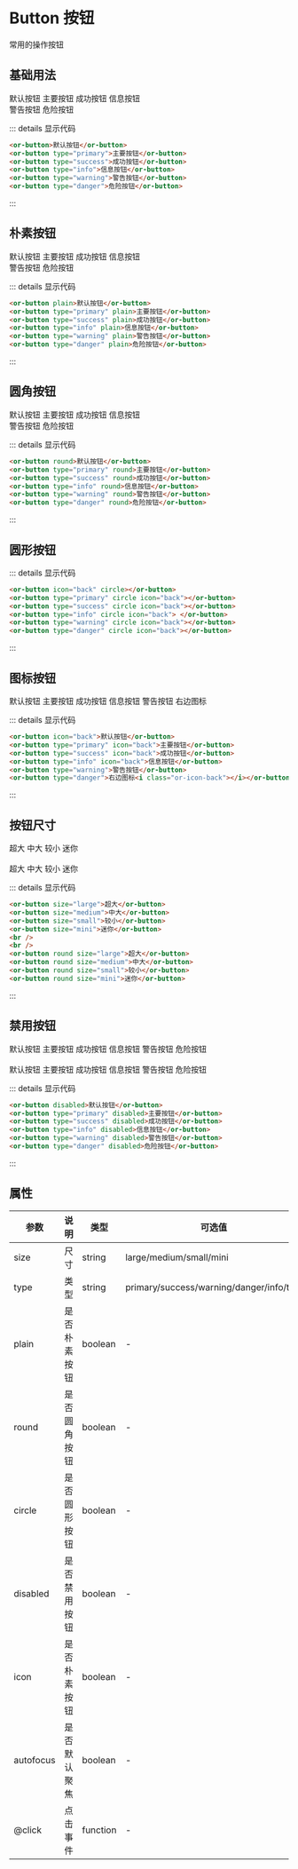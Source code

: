# Button 按钮

常用的操作按钮

## 基础用法

<or-button>默认按钮</or-button> <or-button type="primary">主要按钮</or-button> <or-button type="success">成功按钮</or-button> <or-button type="info">信息按钮</or-button>  
<or-button type="warning">警告按钮</or-button> <or-button type="danger">危险按钮</or-button>

::: details 显示代码

```html
<or-button>默认按钮</or-button>
<or-button type="primary">主要按钮</or-button>
<or-button type="success">成功按钮</or-button>
<or-button type="info">信息按钮</or-button>
<or-button type="warning">警告按钮</or-button>
<or-button type="danger">危险按钮</or-button>
```

:::

## 朴素按钮

<or-button plain>默认按钮</or-button> <or-button type="primary" plain>主要按钮</or-button> <or-button type="success" plain>成功按钮</or-button> <or-button type="info" plain>信息按钮</or-button>  
<or-button type="warning" plain>警告按钮</or-button> <or-button type="danger" plain>危险按钮</or-button>

::: details 显示代码

```html
<or-button plain>默认按钮</or-button>
<or-button type="primary" plain>主要按钮</or-button>
<or-button type="success" plain>成功按钮</or-button>
<or-button type="info" plain>信息按钮</or-button>
<or-button type="warning" plain>警告按钮</or-button>
<or-button type="danger" plain>危险按钮</or-button>
```

:::

## 圆角按钮

<or-button round>默认按钮</or-button> <or-button type="primary" round>主要按钮</or-button> <or-button type="success" round>成功按钮</or-button> <or-button type="info" round>信息按钮</or-button>  
<or-button type="warning" round>警告按钮</or-button> <or-button type="danger" round>危险按钮</or-button>

::: details 显示代码

```html
<or-button round>默认按钮</or-button>
<or-button type="primary" round>主要按钮</or-button>
<or-button type="success" round>成功按钮</or-button>
<or-button type="info" round>信息按钮</or-button>
<or-button type="warning" round>警告按钮</or-button>
<or-button type="danger" round>危险按钮</or-button>
```

:::

## 圆形按钮

<or-button icon="back" circle></or-button>
<or-button type="primary" circle icon="back"></or-button>
<or-button type="success" circle icon="back"></or-button>
<or-button type="info" circle icon="back"> </or-button>
<or-button type="warning" circle icon="back"></or-button>
<or-button type="danger" circle icon="back"></or-button>

::: details 显示代码

```html
<or-button icon="back" circle></or-button>
<or-button type="primary" circle icon="back"></or-button>
<or-button type="success" circle icon="back"></or-button>
<or-button type="info" circle icon="back"> </or-button>
<or-button type="warning" circle icon="back"></or-button>
<or-button type="danger" circle icon="back"></or-button>
```

:::

## 图标按钮

<or-button icon="back" >默认按钮</or-button>
<or-button type="primary" icon="back">主要按钮</or-button>
<or-button type="success"  icon="back" >成功按钮</or-button>
<or-button type="info"  icon="back" >信息按钮</or-button>
<or-button type="warning">警告按钮</or-button>
<or-button type="danger">右边图标<i class="or-icon-back"></i></or-button>

::: details 显示代码

```html
<or-button icon="back">默认按钮</or-button>
<or-button type="primary" icon="back">主要按钮</or-button>
<or-button type="success" icon="back">成功按钮</or-button>
<or-button type="info" icon="back">信息按钮</or-button>
<or-button type="warning">警告按钮</or-button>
<or-button type="danger">右边图标<i class="or-icon-back"></i></or-button>
```

:::

## 按钮尺寸

<or-button size="large" >超大</or-button>
<or-button  size="medium">中大</or-button>
<or-button  size="small">较小</or-button>
<or-button  size="mini">迷你</or-button>
<br>
<br>
<or-button  round size="large" >超大</or-button>
<or-button  round size="medium">中大</or-button>
<or-button  round size="small">较小</or-button>
<or-button   round size="mini">迷你</or-button>

::: details 显示代码

```html
<or-button size="large">超大</or-button>
<or-button size="medium">中大</or-button>
<or-button size="small">较小</or-button>
<or-button size="mini">迷你</or-button>
<br />
<br />
<or-button round size="large">超大</or-button>
<or-button round size="medium">中大</or-button>
<or-button round size="small">较小</or-button>
<or-button round size="mini">迷你</or-button>
```

:::

## 禁用按钮

<or-button disabled>默认按钮</or-button>
<or-button type="primary" disabled>主要按钮</or-button>
<or-button type="success" disabled>成功按钮</or-button>
<or-button type="info" disabled>信息按钮</or-button>
<or-button type="warning" disabled>警告按钮</or-button>
<or-button type="danger" disabled>危险按钮</or-button>
<br>
<br>
<or-button disabled plain>默认按钮</or-button>
<or-button type="primary" disabled plain>主要按钮</or-button>
<or-button type="success" disabled plain>成功按钮</or-button>
<or-button type="info" disabled plain>信息按钮</or-button>
<or-button type="warning" disabled plain>警告按钮</or-button>
<or-button type="danger" disabled plain>危险按钮</or-button>

::: details 显示代码

```html
<or-button disabled>默认按钮</or-button>
<or-button type="primary" disabled>主要按钮</or-button>
<or-button type="success" disabled>成功按钮</or-button>
<or-button type="info" disabled>信息按钮</or-button>
<or-button type="warning" disabled>警告按钮</or-button>
<or-button type="danger" disabled>危险按钮</or-button>
```

:::

## 属性

| 参数      | 说明         | 类型     | 可选值                                   | 默认值 |
| --------- | ------------ | -------- | ---------------------------------------- | ------ |
| size      | 尺寸         | string   | large/medium/small/mini                  | -      |
| type      | 类型         | string   | primary/success/warning/danger/info/text | -      |
| plain     | 是否朴素按钮 | boolean  | -                                        | false  |
| round     | 是否圆角按钮 | boolean  | -                                        | false  |
| circle    | 是否圆形按钮 | boolean  | -                                        | false  |
| disabled  | 是否禁用按钮 | boolean  | -                                        | false  |
| icon      | 是否朴素按钮 | boolean  | -                                        | -      |
| autofocus | 是否默认聚焦 | boolean  | -                                        | false  |
| @click    | 点击事件     | function | -                                        | -      |
